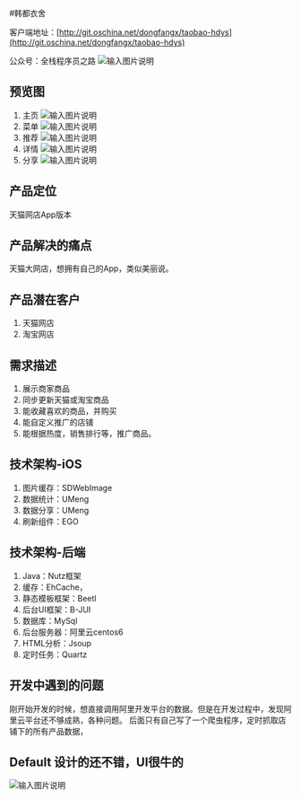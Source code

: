 #韩都衣舍

客户端地址：[http://git.oschina.net/dongfangx/taobao-hdys](http://git.oschina.net/dongfangx/taobao-hdys)

公众号：全栈程序员之路
![输入图片说明](https://mp.weixin.qq.com/mp/qrcode?scene=10000004&size=102&__biz=MzIzMTE0NTE5Mg==&mid=2651421365&idx=1&sn=ec2b310f1888fca3560ba504af0077f5&send_time= "在这里输入图片标题")

## 预览图
1. 主页
![输入图片说明](https://git.oschina.net/uploads/images/2017/0715/210704_997cf683_3018.png "在这里输入图片标题")
2. 菜单
![![输入图片说明](https://git.oschina.net/uploads/images/2017/0715/210718_fdcb22a9_3018.png "在这里输入图片标题")](https://mmbiz.qpic.cn/mmbiz/ZxibLSBRKqOmujiaicyibcopTdzet3sxDiaKkwn83EfvzxZLXVwKg2M4B4x63HJJWBAtSDg0ticZCM2hCoNuR5uOhnEA/640?wx_fmt=png&wxfrom=5&wx_lazy=1 "在这里输入图片标题")
3. 推荐
![![输入图片说明](https://git.oschina.net/uploads/images/2017/0715/210728_bf5dec8f_3018.png "在这里输入图片标题")](https://mmbiz.qpic.cn/mmbiz/ZxibLSBRKqOmujiaicyibcopTdzet3sxDiaKkva1PY3mWRjdrpUibMuup7Ugh780bpAnsxic1bnCMMYia3DXhDqRZB8w2A/640?wx_fmt=png&wxfrom=5&wx_lazy=1 "在这里输入图片标题")
4. 详情
![输入图片说明](https://git.oschina.net/uploads/images/2017/0715/210742_45d4c1bd_3018.png "在这里输入图片标题")
5. 分享
![输入图片说明](https://git.oschina.net/uploads/images/2017/0715/210751_e3475bc5_3018.png "在这里输入图片标题")

## 产品定位
天猫网店App版本

## 产品解决的痛点
天猫大网店，想拥有自己的App，类似美丽说。

## 产品潜在客户
1. 天猫网店
2. 淘宝网店

## 需求描述
1. 展示商家商品
2. 同步更新天猫或淘宝商品
3. 能收藏喜欢的商品，并购买
4. 能自定义推广的店铺
5. 能根据热度，销售排行等，推广商品。

## 技术架构-iOS
1. 图片缓存：SDWebImage
2. 数据统计：UMeng
3. 数据分享：UMeng
4. 刷新组件：EGO

## 技术架构-后端
1. Java：Nutz框架
2. 缓存：EhCache，
3. 静态模板框架：Beetl
4. 后台UI框架：B-JUI
5. 数据库：MySql
6. 后台服务器：阿里云centos6
7. HTML分析：Jsoup
8. 定时任务：Quartz

## 开发中遇到的问题
刚开始开发的时候，想直接调用阿里开发平台的数据。但是在开发过程中，发现阿里云平台还不够成熟，各种问题。
后面只有自己写了一个爬虫程序，定时抓取店铺下的所有产品数据，

## Default 设计的还不错，UI很牛的
![输入图片说明](https://git.oschina.net/uploads/images/2017/0715/210949_91b4a6f9_3018.png "在这里输入图片标题")
